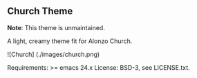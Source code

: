 Church Theme
------------

**Note**: This theme is unmaintained.

A light, creamy theme fit for Alonzo Church.

![Church] (./images/church.png)

Requirements: >= emacs 24.x
License: BSD-3, see LICENSE.txt.
